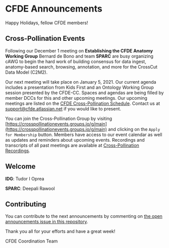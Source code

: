 # CFDE Announcements

Happy Holidays, fellow CFDE members!

## Cross-Pollination Events

Following our December 1 meeting on **Establishing the CFDE Anatomy Working Group**  Bernard de Bono and team **SPARC** are busy organizing cAWG to begin the hard work of building consensus for data ingest, anatomy-based search, browsing, annotation, and more for the CrossCut Data Model (C2M2).   

Our next meeting will take place on January 5, 2021. Our current agenda includes a presentation from Kids First and an Ontology Working Group session presented by the CFDE-CC. Spaces and agendas are being filled by member DCCs for this and other upcoming meetings. Our upcoming meetings are listed on the [CFDE Cross-Pollination Schedule](https://docs.google.com/spreadsheets/d/1hQAeOLkivUZZnwZ_KxfGw3neezMaWbrPk9nnFiKfQGA/edit?usp=sharing). Contact us at support@cfde.atlassian.net if you would like to present.

You can join the Cross-Pollination Group by visiting [https://crosspollinationevents.groups.io/g/main](https://crosspollinationevents.groups.io/g/main) and clicking on the `Apply for Membership` button. Members have access to our event calendar as well as updates and reminders about upcoming events. Recordings and transcripts of all past meetings are available at [Cross-Pollination Recordings](https://drive.google.com/drive/folders/1_gGAUBzA5uigfwnK2S3plC309Ddt9HYT?usp=sharing).

## Welcome

**IDG**: Tudor I Oprea

**SPARC**: Deepali Rawool

## Contributing

You can contribute to the next announcements by commenting on [the open announcements issue in this repository](https://github.com/nih-cfde/announcements/issues?utf8=%E2%9C%93&q=is%3Aissue+is%3Aopen+Announcements).

Thank you all for your efforts and have a great week!

CFDE Coordination Team
